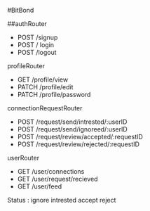 #BitBond

##authRouter 
- POST /signup
- POST / login
- POST /logout

profileRouter
- GET /profile/view
- PATCH /profile/edit
- PATCH /profile/password

connectionRequestRouter
- POST /request/send/intrested/:userID
- POST /request/send/ignoreed/:userID
- POST /request/review/accepted/:requestID
- POST /request/review/rejected/:requestID

userRouter
- GET /user/connections
- GET /user/request/recieved
- GET /user/feed

Status : ignore intrested accept reject